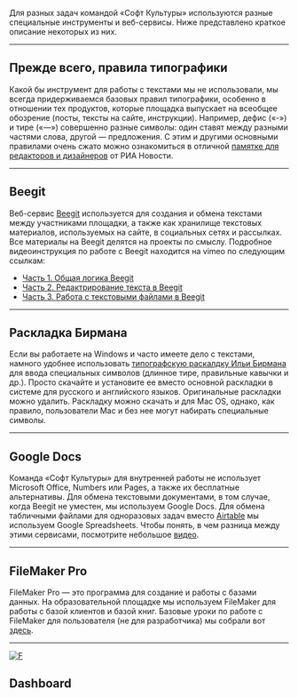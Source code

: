 Для разных задач командой «Софт Культуры» используются разные специальные инструменты и веб-сервисы. Ниже представлено краткое описание некоторых из них.

***

## Прежде всего, правила типографики

Какой бы инструмент для работы с текстами мы не использовали, мы всегда придерживаемся базовых правил типографики, особенно в отношении тех продуктов, которые площадка выпускает на всеобщее обозрение (посты, тексты на сайте, инструкции). Например, дефис («-») и тире («—») совершенно разные символы: один ставят между разными частями слова, другой — предложения. С этим и другими основными правилами очень сжато можно ознакомиться в отличной [памятке для редакторов и дизайнеров](https://s3.eu-central-1.amazonaws.com/softculture/exports/ria-rules.pdf) от РИА Новости.

***

## Beegit
Веб-сервис [Beegit](www.beegit.com) используется для создания и обмена текстами между участниками площадки, а также как хранилище текстовых материалов, используемых на сайте, в социальных сетях и рассылках. Все материалы на Beegit делятся на проекты по смыслу. Подробное видеоинструкция по работе с Beegit находится на vimeo по следующим ссылкам:

* [Часть 1. Общая логика Beegit](https://vimeo.com/173285027)
* [Часть 2. Редактрирование текста в Beegit](https://vimeo.com/173285618)
* [Часть 3. Работа с текстовыми файлами в Beegit](https://vimeo.com/173285685)

***

## Раскладка Бирмана
Если вы работаете на Windows и часто имеете дело с текстами, намного удобнее использовать [типографскую раскалдку Ильи Бирмана](http://ilyabirman.ru/projects/typography-layout/) для ввода специальных символов (длинное тире, правильные кавычки и др.). Просто скачайте и установите ее вместо основной раскладки в системе для русского и английского языков. Оригинальные раскладки можно удалить. Раскладку можно скачать и для Mac OS, однако, как правило, пользователи Mac и без нее могут набирать специальные символы.

***

## Google Docs
Команда «Софт Культуры» для внутренней работы не использует Microsoft Office, Numbers или Pages, а также их бесплатные альтернативы. Для обмена текстовыми документами, в том случае, когда Beegit не уместен, мы используем Google Docs. Для обмена табличными файлами для одноразовых задач вместо [Airtable](ins_11_airtable/) мы используем Google Spreadsheets. Чтобы понять, в чем разница между этими сервисами, посмотрите небольшое [видео](https://vimeo.com/119813547).

***

## FileMaker Pro
FileMaker Pro — это программа для создание и работы с базами данных. На образовательной площадке мы используем FileMaker для работы с базой клиентов и базой книг. Базовые уроки по работе с FileMaker для пользователя (не для разработчика) мы собрали вот [здесь](https://s3.eu-central-1.amazonaws.com/softculture/exports/SC__Lynda_FileMaker_Pro_14_Essential_Training.zip).

***

[![F](https://s3.eu-central-1.amazonaws.com/softculture/exports/dashboard-01.svg)](http://softculture.cc/dashboard)
## Dashboard
